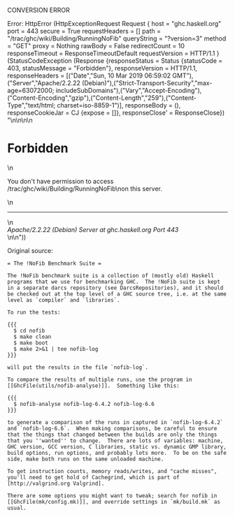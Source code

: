 CONVERSION ERROR

Error: HttpError (HttpExceptionRequest Request {
  host                 = "ghc.haskell.org"
  port                 = 443
  secure               = True
  requestHeaders       = []
  path                 = "/trac/ghc/wiki/Building/RunningNoFib"
  queryString          = "?version=3"
  method               = "GET"
  proxy                = Nothing
  rawBody              = False
  redirectCount        = 10
  responseTimeout      = ResponseTimeoutDefault
  requestVersion       = HTTP/1.1
}
 (StatusCodeException (Response {responseStatus = Status {statusCode = 403, statusMessage = "Forbidden"}, responseVersion = HTTP/1.1, responseHeaders = [("Date","Sun, 10 Mar 2019 06:59:02 GMT"),("Server","Apache/2.2.22 (Debian)"),("Strict-Transport-Security","max-age=63072000; includeSubDomains"),("Vary","Accept-Encoding"),("Content-Encoding","gzip"),("Content-Length","259"),("Content-Type","text/html; charset=iso-8859-1")], responseBody = (), responseCookieJar = CJ {expose = []}, responseClose' = ResponseClose}) "<!DOCTYPE HTML PUBLIC \"-//IETF//DTD HTML 2.0//EN\">\n<html><head>\n<title>403 Forbidden</title>\n</head><body>\n<h1>Forbidden</h1>\n<p>You don't have permission to access /trac/ghc/wiki/Building/RunningNoFib\non this server.</p>\n<hr>\n<address>Apache/2.2.22 (Debian) Server at ghc.haskell.org Port 443</address>\n</body></html>\n"))

Original source:

```trac
= The !NoFib Benchmark Suite =

The !NoFib benchmark suite is a collection of (mostly old) Haskell programs that we use for benchmarking GHC.  The !NoFib suite is kept in a separate darcs repository (see DarcsRepositories), and it should be checked out at the top level of a GHC source tree, i.e. at the same level as `compiler` and `libraries`.

To run the tests:

{{{
  $ cd nofib
  $ make clean
  $ make boot
  $ make 2>&1 | tee nofib-log
}}}

will put the results in the file `nofib-log`.

To compare the results of multiple runs, use the program in
[[GhcFile(utils/nofib-analyse)]].  Something like this:

{{{
  $ nofib-analyse nofib-log-6.4.2 nofib-log-6.6
}}}

to generate a comparison of the runs in captured in `nofib-log-6.4.2`
and `nofib-log-6.6`.  When making comparisons, be careful to ensure
that the things that changed between the builds are only the things
that you ''wanted'' to change.  There are lots of variables: machine,
GHC version, GCC version, C libraries, static vs. dynamic GMP library,
build options, run options, and probably lots more.  To be on the safe
side, make both runs on the same unloaded machine.

To get instruction counts, memory reads/writes, and "cache misses",
you'll need to get hold of Cachegrind, which is part of 
[http://valgrind.org Valgrind].

There are some options you might want to tweak; search for nofib in
[[GhcFile(mk/config.mk)]], and override settings in `mk/build.mk` as usual.

```
